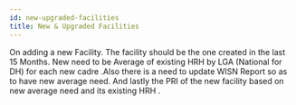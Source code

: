 ```yaml
---
id: new-upgraded-facilities
title: New & Upgraded Facilities
---
```


On adding a new Facility. The facility should be the one created in the last 15 Months. New need to be Average of existing HRH by LGA (National for DH) for each new cadre .Also there is a need to update WISN Report so as to have new average need. And lastly the PRI of the new facility based on new average need and its existing HRH . 

